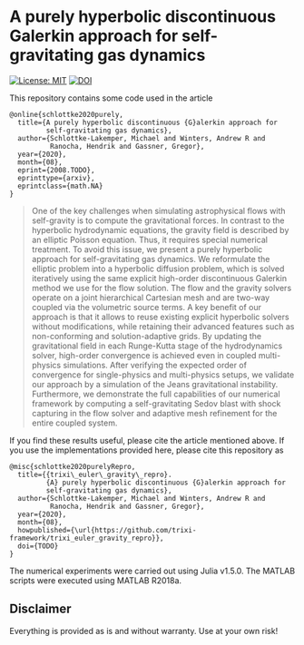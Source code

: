 # A purely hyperbolic discontinuous Galerkin approach for self-gravitating gas dynamics

[![License: MIT](https://img.shields.io/badge/License-MIT-success.svg)](https://opensource.org/licenses/MIT)
[![DOI](https://zenodo.org/badge/DOI/TODO.svg)](https://doi.org/TODO)

This repository contains some code used in the article
```
@online{schlottke2020purely,
  title={A purely hyperbolic discontinuous {G}alerkin approach for
         self-gravitating gas dynamics},
  author={Schlottke-Lakemper, Michael and Winters, Andrew R and
          Ranocha, Hendrik and Gassner, Gregor},
  year={2020},
  month={08},
  eprint={2008.TODO},
  eprinttype={arxiv},
  eprintclass={math.NA}
}
```

> One of the key challenges when simulating astrophysical flows with self-gravity is to compute the
gravitational forces. In contrast to the hyperbolic hydrodynamic equations, the gravity field is
described by an elliptic Poisson equation. Thus, it requires special numerical treatment. To avoid
this issue, we present a purely hyperbolic approach for self-gravitating gas dynamics. We
reformulate the elliptic problem into a hyperbolic diffusion problem, which is solved iteratively
using the same explicit high-order discontinuous Galerkin method we use for the flow solution. The
flow and the gravity solvers operate on a joint hierarchical Cartesian mesh and are two-way coupled
via the volumetric source terms. A key benefit of our approach is that it allows to reuse existing
explicit hyperbolic solvers without modifications, while retaining their advanced features such as
non-conforming and solution-adaptive grids. By updating the gravitational field in each Runge-Kutta
stage of the hydrodynamics solver, high-order convergence is achieved even in coupled multi-physics
simulations. After verifying the expected order of convergence for single-physics and multi-physics
setups, we validate our approach by a simulation of the Jeans gravitational instability.
Furthermore, we demonstrate the full capabilities of our numerical framework by computing a
self-gravitating Sedov blast with shock capturing in the flow solver and adaptive mesh refinement
for the entire coupled system.


If you find these results useful, please cite the article mentioned above. If you
use the implementations provided here, please cite this repository as
```
@misc{schlottke2020purelyRepro,
  title={{trixi\_euler\_gravity\_repro}.
         {A} purely hyperbolic discontinuous {G}alerkin approach for
         self-gravitating gas dynamics},
  author={Schlottke-Lakemper, Michael and Winters, Andrew R and
          Ranocha, Hendrik and Gassner, Gregor},
  year={2020},
  month={08},
  howpublished={\url{https://github.com/trixi-framework/trixi_euler_gravity_repro}},
  doi={TODO}
}
```

The numerical experiments were carried out using Julia v1.5.0.
The MATLAB scripts were executed using MATLAB R2018a.


## Disclaimer

Everything is provided as is and without warranty. Use at your own risk!
